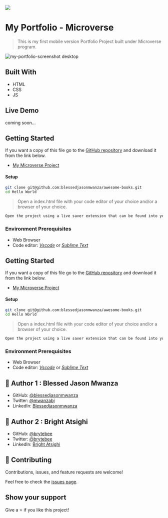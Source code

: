 ![](https://img.shields.io/badge/Microverse-blueviolet)

# My Portfolio - Microverse

> This is my first mobile version Portfolio Project built under Microverse program.

![my-portfolio-screenshot desktop](./images/website-preview.png)


## Built With

- HTML
- CSS
- JS

## Live Demo
coming soon...
<!-- [Click here to view Live website Demo](https://blessedjasonmwanza.github.io/awesome-books/) -->


## Getting Started
If you want a copy of this file go to the [GitHub repository](https://github.com/blessedjasonmwanza/awesome-books) and download it from the link below.
- [My Microverse Project](git@github.com:blessedjasonmwanza/awesome-books.git)

#### Setup
```bash
git clone git@github.com:blessedjasonmwanza/awesome-books.git
cd Hello World
```
> Open a index.html file with your code editor of your choice and/or a browser of your choice.
```bash
Open the project using a live saver extension that can be found into your code editor.
```

### Environment Prerequisites
- Web Browser
- Code editor: _[Vscode](https://code.visualstudio.com/)_ or _[Sublime Text](https://www.sublimetext.com/)_

## Getting Started
If you want a copy of this file go to the [GitHub repository](https://github.com/blessedjasonmwanza/awesome-books) and download it from the link below.
- [My Microverse Project](git@github.com:blessedjasonmwanza/awesome-books.git)

#### Setup
```bash
git clone git@github.com:blessedjasonmwanza/awesome-books.git
cd Hello World
```
> Open a index.html file with your code editor of your choice and/or a browser of your choice.
```bash
Open the project using a live saver extension that can be found into your code editor.
```

### Environment Prerequisites
- Web Browser
- Code editor: _[Vscode](https://code.visualstudio.com/)_ or _[Sublime Text](https://www.sublimetext.com/)_

## 👤 Author 1 : Blessed Jason Mwanza

- GitHub: [@blessedjasonmwanza](https://github.com/blessedjasonmwanza)
- Twitter: [@mwanzabj](https://twitter.com/mwanzabj)
- LinkedIn: [Blessedjasonmwanza](https://linkedin.com/in/blessedjasonmwanza)

## 👤 Author 2 : Bright Atsighi

- GitHub: [@brytebee](https://github.com/brytebee)
- Twitter: [@brytebee](https://twitter.com/brytebee)
- LinkedIn: [Bright Atsighi ](https://www.linkedin.com/in/brytebee/)


## 🤝 Contributing

Contributions, issues, and feature requests are welcome!

Feel free to check the [issues page](../../issues/).

## Show your support

Give a ⭐️ if you like this project!
